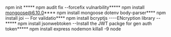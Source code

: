 npm init *****
npm audit fix --forcefix vulnarbility*****
npm install mongoose@6.10.0****
npm install mongoose dotenv body-parser****
npm install joi -- For validatio****
npm install bcryptjs ----ENcryption library --*****
npm install jsonwebtoken --Install the JWT packge for gen auth token*****
npm install express nodemon
killall -9 node
